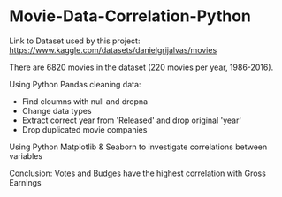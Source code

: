 # Movie-Data-Correlation-Python

Link to Dataset used by this project: https://www.kaggle.com/datasets/danielgrijalvas/movies

There are 6820 movies in the dataset (220 movies per year, 1986-2016).

Using Python Pandas cleaning data:

- Find cloumns with null and dropna
- Change data types
- Extract correct year from 'Released' and drop original 'year'
- Drop duplicated movie companies

Using Python Matplotlib & Seaborn to investigate correlations between variables

Conclusion: Votes and Budges have the highest correlation with Gross Earnings
